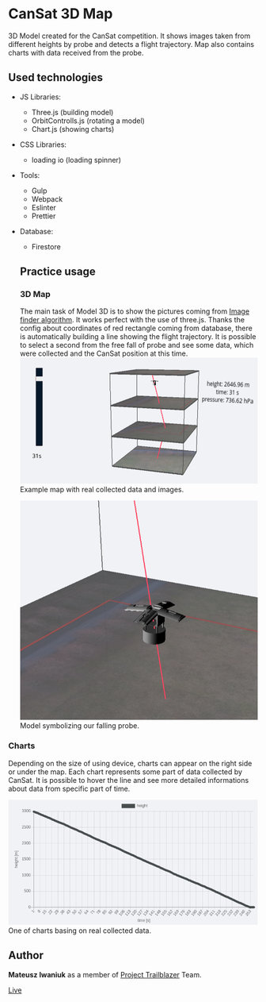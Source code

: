# CanSat 3D Map

3D Model created for the CanSat competition. It shows images taken from different heights by probe and detects a flight trajectory. Map also contains charts with data received from the probe.

## Used technologies

- JS Libraries:
  - Three.js (building model)
  - OrbitControlls.js (rotating a model)
  - Chart.js (showing charts)
- CSS Libraries:
  - loading io (loading spinner)
- Tools:
  - Gulp
  - Webpack
  - Eslinter
  - Prettier
- Database:

  - Firestore

  ## Practice usage

  ### 3D Map

  The main task of Model 3D is to show the pictures coming from [Image finder algorithm](https://github.com/Iwaniukooo11/image-finder). It works perfect with the use of three.js. Thanks the config about coordinates of red rectangle coming from database, there is automatically building a line showing the flight trajectory. It is possible to select a second from the free fall of probe and see some data, which were collected and the CanSat position at this time.
  ![Example map with real collected data and images.](readme/model.png)
  Example map with real collected data and images.

  ![Model symbolizing our falling probe.](readme/probe.png)
  Model symbolizing our falling probe.

### Charts

Depending on the size of using device, charts can appear on the right side or under the map.
Each chart represents some part of data collected by CanSat. It is possible to hover the line and see more detailed informations about data from specific part of time.

![One of charts basing on real collected data](readme/chart.png)
One of charts basing on real collected data.

## Author

**Mateusz Iwaniuk** as a member of [Project Trailblazer](http://www.project-trailblazer.pl/) Team.

[Live](https://iwaniukooo11.github.io/cansat_model3d/)
